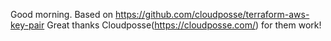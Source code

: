 Good morning.
Based on https://github.com/cloudposse/terraform-aws-key-pair
Great thanks Cloudposse(https://cloudposse.com/) for them work!

